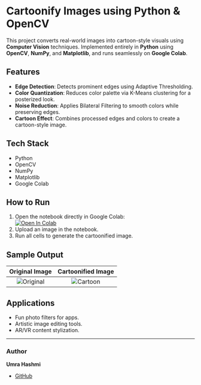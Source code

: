 # Cartoonify Images using Python & OpenCV

This project converts real-world images into cartoon-style visuals using **Computer Vision** techniques. Implemented entirely in **Python** using **OpenCV**, **NumPy**, and **Matplotlib**, and runs seamlessly on **Google Colab**.

## Features
- **Edge Detection**: Detects prominent edges using Adaptive Thresholding.
- **Color Quantization**: Reduces color palette via K-Means clustering for a posterized look.
- **Noise Reduction**: Applies Bilateral Filtering to smooth colors while preserving edges.
- **Cartoon Effect**: Combines processed edges and colors to create a cartoon-style image.

## Tech Stack
- Python
- OpenCV
- NumPy
- Matplotlib
- Google Colab

## How to Run
1. Open the notebook directly in Google Colab:  
   [![Open In Colab](https://colab.research.google.com/assets/colab-badge.svg)](https://colab.research.google.com/drive/1gd3lZEx9zIapJqedAWIGVObns0cRxAfC?usp=sharing)
2. Upload an image in the notebook.
3. Run all cells to generate the cartoonified image.

## Sample Output
Original Image             |  Cartoonified Image
:-------------------------:|:-------------------------:
![Original](sample_original.jpg) | ![Cartoon](sample_cartoon.jpg)

## Applications
- Fun photo filters for apps.
- Artistic image editing tools.
- AR/VR content stylization.

---

### Author
**Umra Hashmi**  
- [GitHub](https://github.com/Umrahashmi)
